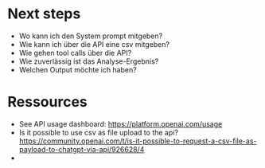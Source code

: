# Next steps

- Wo kann ich den System prompt mitgeben?
- Wie kann ich über die API eine csv mitgeben?
- Wie gehen tool calls über die API?
- Wie zuverlässig ist das Analyse-Ergebnis?
- Welchen Output möchte ich haben?

# Ressources
- See API usage dashboard: https://platform.openai.com/usage
- Is it possible to use csv as file upload to the api? https://community.openai.com/t/is-it-possible-to-request-a-csv-file-as-payload-to-chatgpt-via-api/926628/4
- 

